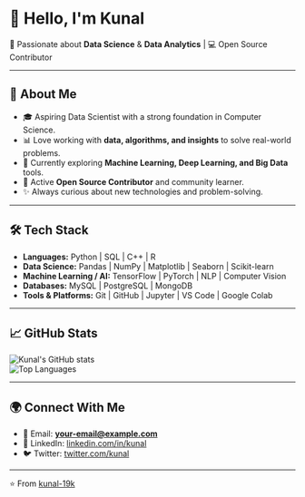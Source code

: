 # 👋 Hello, I'm Kunal  

🚀 Passionate about **Data Science** & **Data Analytics** | 💻 Open Source Contributor  

---

## 🌟 About Me  
- 🎓 Aspiring Data Scientist with a strong foundation in Computer Science.  
- 📊 Love working with **data, algorithms, and insights** to solve real-world problems.  
- 🌱 Currently exploring **Machine Learning, Deep Learning, and Big Data** tools.  
- 🤝 Active **Open Source Contributor** and community learner.  
- ✨ Always curious about new technologies and problem-solving.  

---

## 🛠️ Tech Stack  
- **Languages:** Python | SQL | C++ | R  
- **Data Science:** Pandas | NumPy | Matplotlib | Seaborn | Scikit-learn  
- **Machine Learning / AI:** TensorFlow | PyTorch | NLP | Computer Vision  
- **Databases:** MySQL | PostgreSQL | MongoDB  
- **Tools & Platforms:** Git | GitHub | Jupyter | VS Code | Google Colab  

---

## 📈 GitHub Stats  

![Kunal's GitHub stats](https://github-readme-stats.vercel.app/api?username=kunal-19k&show_icons=true&theme=radical)  
![Top Languages](https://github-readme-stats.vercel.app/api/top-langs/?username=kunal-19k&layout=compact&theme=radical)  

---

## 🌍 Connect With Me  
- 📧 Email: **your-email@example.com**  
- 💼 LinkedIn: [linkedin.com/in/kunal](https://linkedin.com/in/kunal)  
- 🐦 Twitter: [twitter.com/kunal](https://twitter.com/kunal)  

---

⭐️ From [kunal-19k](https://github.com/kunal-19k)  
